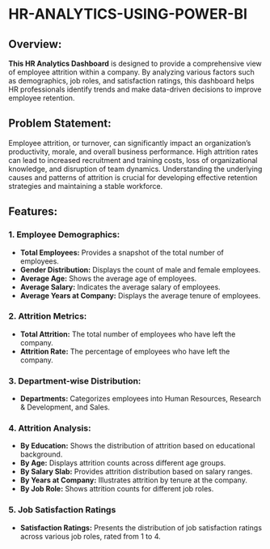 # HR-ANALYTICS-USING-POWER-BI
## Overview:
**This HR Analytics Dashboard** is designed to provide a comprehensive view of employee attrition within a company. By analyzing various factors such as demographics, job roles, and satisfaction ratings, this dashboard helps HR professionals identify trends and make data-driven decisions to improve employee retention.
## Problem Statement:
Employee attrition, or turnover, can significantly impact an organization’s productivity, morale, and overall business performance. High attrition rates can lead to increased recruitment and training costs, loss of organizational knowledge, and disruption of team dynamics. Understanding the underlying causes and patterns of attrition is crucial for developing effective retention strategies and maintaining a stable workforce.
## Features:
### 1. Employee Demographics:
  <ul>
    <li> <b>Total Employees:</b> Provides a snapshot of the total number of employees. </li>
   <li><b>Gender Distribution:</b> Displays the count of male and female employees.</li>
   <li><b>Average Age:</b> Shows the average age of employees.</li>
   <li><b>Average Salary:</b> Indicates the average salary of employees.</li>
 <li><b>Average Years at Company:</b> Displays the average tenure of employees.</li>
  </ul>
  
### 2. Attrition Metrics:
<ul><li><b>Total Attrition:</b> The total number of employees who have left the company.</li>
<li><b>Attrition Rate:</b> The percentage of employees who have left the company.</li></ul>

### 3. Department-wise Distribution:
<ul><li><b>Departments:</b> Categorizes employees into Human Resources, Research & Development, and Sales.</li></ul>

### 4. Attrition Analysis:

<ul><li><b>By Education:</b> Shows the distribution of attrition based on educational background.</li>
<li><b>By Age:</b> Displays attrition counts across different age groups.</li>
<li><b>By Salary Slab:</b> Provides attrition distribution based on salary ranges.</li>
<li><b>By Years at Company:</b> Illustrates attrition by tenure at the company.</li>
<li><b>By Job Role:</b> Shows attrition counts for different job roles.</li>
</ul>

### 5. Job Satisfaction Ratings
<ul><li><b>Satisfaction Ratings:</b> Presents the distribution of job satisfaction ratings across various job roles, rated from 1 to 4.</li>
